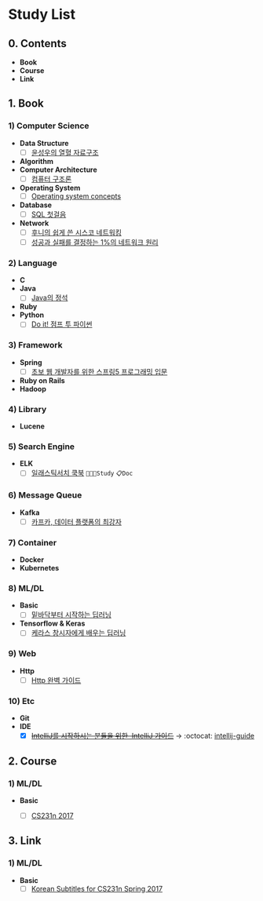 # Study List

## 0. Contents
- **Book**
- **Course**
- **Link**

## 1. Book

### 1) Computer Science
- **Data Structure**
    - [ ] [윤성우의 열혈 자료구조](https://book.naver.com/bookdb/book_detail.nhn?bid=6809127)
- **Algorithm**
- **Computer Architecture**
    - [ ] [컴퓨터 구조론](https://book.naver.com/bookdb/book_detail.nhn?bid=14571753)
- **Operating System**
    - [ ] [Operating system concepts](https://book.naver.com/bookdb/book_detail.nhn?bid=7157028)
- **Database**
    - [ ] [SQL 첫걸음](https://book.naver.com/bookdb/book_detail.nhn?bid=9738902)
- **Network**
    - [ ] [후니의 쉽게 쓴 시스코 네트워킹](https://book.naver.com/bookdb/book_detail.nhn?bid=6362529)
    - [ ] [성공과 실패를 결정하는 1%의 네트워크 원리](https://book.naver.com/bookdb/book_detail.nhn?bid=13920339)

### 2) Language
- **C**
- **Java**
    - [ ] [Java의 정석](https://book.naver.com/bookdb/book_detail.nhn?bid=10191151)
- **Ruby**
- **Python**
    - [ ] [Do it! 점프 투 파이썬](https://book.naver.com/bookdb/book_detail.nhn?bid=10290989)

### 3) Framework
- **Spring**
    - [ ] [초보 웹 개발자를 위한 스프링5 프로그래밍 입문](https://book.naver.com/bookdb/book_detail.nhn?bid=13786861)
- **Ruby on Rails**
- **Hadoop**

### 4) Library
- **Lucene**

### 5) Search Engine
- **ELK**
    - [ ] [일래스틱서치 쿡북](https://book.naver.com/bookdb/book_detail.nhn?bid=14467849) `👩🏻‍💻Study` `📋Doc`

### 6) Message Queue
- **Kafka**
    - [ ] [카프카, 데이터 플랫폼의 최강자](https://book.naver.com/bookdb/book_detail.nhn?bid=13540082)

### 7) Container
- **Docker**
- **Kubernetes**

### 8) ML/DL
- **Basic**
    - [ ] [밑바닥부터 시작하는 딥러닝](http://www.hanbit.co.kr/store/books/look.php?p_code=B8475831198)
- **Tensorflow & Keras**
    - [ ] [케라스 창시자에게 배우는 딥러닝](https://book.naver.com/bookdb/book_detail.nhn?bid=14069088)

### 9) Web
- **Http**
    - [ ] [Http 완벽 가이드](https://book.naver.com/bookdb/book_detail.nhn?bid=8509980)

### 10) Etc
- **Git**
- **IDE**
    - [x] ~~[IntelliJ를 시작하시는 분들을 위한  IntelliJ 가이드](https://www.inflearn.com/course/intellij-guide/)~~ → :octocat: [intellij-guide](https://github.com/tmfdk333/intellij-guide)

## 2. Course

### 1) ML/DL
- **Basic**
    - [ ] [CS231n 2017](http://cs231n.stanford.edu/2017/)


## 3. Link
### 1) ML/DL
- **Basic**
    - [ ] [Korean Subtitles for CS231n Spring 2017](https://github.com/insurgent92/CS231N_17_KOR_SUB?fbclid=IwAR3oZwTjNY8S0gFTOl0qeGbbH7O4Y3XPD2XsTI3c5YEFa4ougLvJWzrHdkU)
